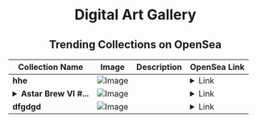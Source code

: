 <div align="center">

# Digital Art Gallery

## Trending Collections on OpenSea

| Collection Name                       | Image                                                                                     | Description                       | OpenSea Link                                                                                          |
|---------------------------------------|-------------------------------------------------------------------------------------------|-----------------------------------|--------------------------------------------------------------------------------------------------------|
| **hhe** | ![Image](https://i.seadn.io/s/raw/files/b610147a7f03bb8df4534c82a28d8456.jpg?w=500&auto=format?w=200&auto=format) |  | <details><summary>Link</summary>[hhe](https://opensea.io/collection/hhe-3)</details> |
| **<details><summary>Astar Brew VI #...</summary>Astar Brew VI #57</details>** | ![Image](https://i.seadn.io/s/raw/files/815e316a93e1d53aecf4e528de70a66d.png?w=500&auto=format?w=200&auto=format) |  | <details><summary>Link</summary>[Astar Brew VI #57](https://opensea.io/collection/astar-brew-vi-57)</details> |
| **dfgdgd** | ![Image](https://i.seadn.io/s/raw/files/ef30f176fceb6441f86d13ece95309d5.jpg?w=500&auto=format?w=200&auto=format) |  | <details><summary>Link</summary>[dfgdgd](https://opensea.io/collection/dfgdgd-7)</details> |

</div>